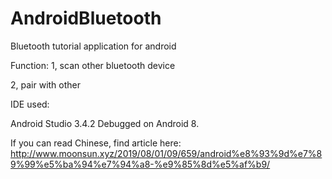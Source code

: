 # AndroidBluetooth
Bluetooth tutorial application for android

Function:
1, scan other bluetooth device

2, pair with other

IDE used:

Android Studio 3.4.2
Debugged on Android 8.

If you can read Chinese, find article here:
http://www.moonsun.xyz/2019/08/01/09/659/android%e8%93%9d%e7%89%99%e5%ba%94%e7%94%a8-%e9%85%8d%e5%af%b9/
